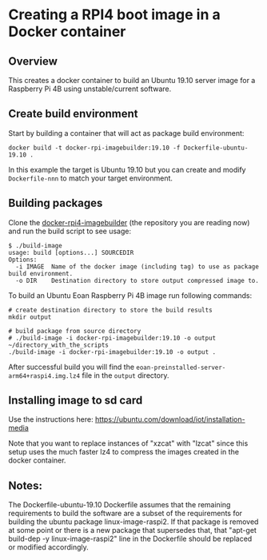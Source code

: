 
# Creating a RPI4 boot image in a Docker container

## Overview

This creates a docker container to build an Ubuntu 19.10 server image for a Raspberry Pi 4B using unstable/current software.

## Create build environment

Start by building a container that will act as package build environment:

    docker build -t docker-rpi-imagebuilder:19.10 -f Dockerfile-ubuntu-19.10 .

In this example the target is Ubuntu 19.10 but you can create and
modify `Dockerfile-nnn` to match your target environment.

## Building packages

Clone the
[docker-rpi4-imagebuilder](https://github.com/satmandu/docker-rpi4-imagebuilder)
(the repository you are reading now) and run the build script to see
usage:

    $ ./build-image
    usage: build [options...] SOURCEDIR
    Options:
      -i IMAGE  Name of the docker image (including tag) to use as package build environment.
      -o DIR    Destination directory to store output compressed image to.

To build an Ubuntu Eoan Raspberry Pi 4B image run following commands:

    # create destination directory to store the build results
    mkdir output

    # build package from source directory
    # ./build-image -i docker-rpi-imagebuilder:19.10 -o output ~/directory_with_the_scripts
    ./build-image -i docker-rpi-imagebuilder:19.10 -o output .



After successful build you will find the `eoan-preinstalled-server-arm64+raspi4.img.lz4` file in the `output`
directory.

## Installing image to sd card

Use the instructions here: https://ubuntu.com/download/iot/installation-media

Note that you want to replace instances of "xzcat" with "lzcat" since this setup uses the much faster lz4 to compress the images created in the docker container.

## Notes:

The Dockerfile-ubuntu-19.10 Dockerfile assumes that the remaining requirements to build the software are a subset of the requirements for building the ubuntu package linux-image-raspi2. If that package is removed at some point or there is a new package that supersedes that, that "apt-get build-dep -y linux-image-raspi2" line in the Dockerfile should be replaced or modified accordingly.

